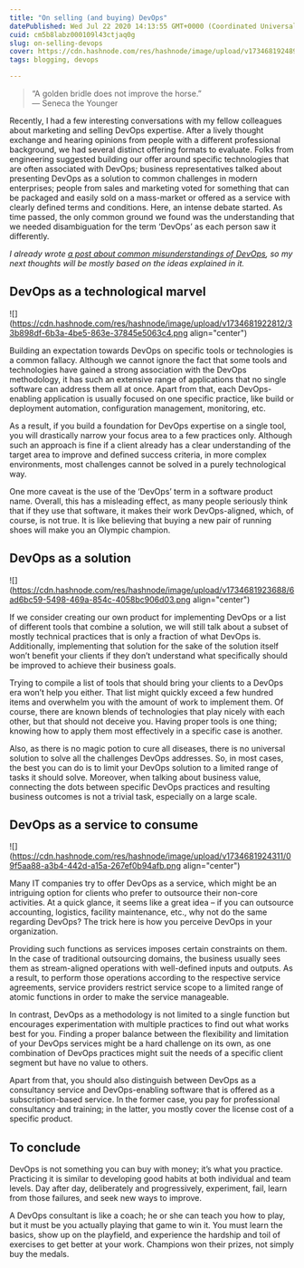 ```yaml
---
title: "On selling (and buying) DevOps"
datePublished: Wed Jul 22 2020 14:13:55 GMT+0000 (Coordinated Universal Time)
cuid: cm5b8labz000109l43ctjaq0g
slug: on-selling-devops
cover: https://cdn.hashnode.com/res/hashnode/image/upload/v1734681924894/11a83cfd-5445-424c-b05c-149021b9948e.png
tags: blogging, devops

---
```


> “A golden bridle does not improve the horse.”  
> ― Seneca the Younger

Recently, I had a few interesting conversations with my fellow colleagues about marketing and selling DevOps expertise. After a lively thought exchange and hearing opinions from people with a different professional background, we had several distinct offering formats to evaluate. Folks from engineering suggested building our offer around specific technologies that are often associated with DevOps; business representatives talked about presenting DevOps as a solution to common challenges in modern enterprises; people from sales and marketing voted for something that can be packaged and easily sold on a mass-market or offered as a service with clearly defined terms and conditions. Here, an intense debate started. As time passed, the only common ground we found was the understanding that we needed disambiguation for the term ‘DevOps’ as each person saw it differently.

*I already wrote* [*a post about common misunderstandings of DevOps*](https://andrewmatveychuk.com/whats-wrong-with-devops)*, so my next thoughts will be mostly based on the ideas explained in it.*

## DevOps as a technological marvel

![](https://cdn.hashnode.com/res/hashnode/image/upload/v1734681922812/33b898df-6b3a-4be5-863e-37845e5063c4.png align="center")

Building an expectation towards DevOps on specific tools or technologies is a common fallacy. Although we cannot ignore the fact that some tools and technologies have gained a strong association with the DevOps methodology, it has such an extensive range of applications that no single software can address them all at once. Apart from that, each DevOps-enabling application is usually focused on one specific practice, like build or deployment automation, configuration management, monitoring, etc.

As a result, if you build a foundation for DevOps expertise on a single tool, you will drastically narrow your focus area to a few practices only. Although such an approach is fine if a client already has a clear understanding of the target area to improve and defined success criteria, in more complex environments, most challenges cannot be solved in a purely technological way.

One more caveat is the use of the ‘DevOps’ term in a software product name. Overall, this has a misleading effect, as many people seriously think that if they use that software, it makes their work DevOps-aligned, which, of course, is not true. It is like believing that buying a new pair of running shoes will make you an Olympic champion.

## DevOps as a solution

![](https://cdn.hashnode.com/res/hashnode/image/upload/v1734681923688/6ad6bc59-5498-469a-854c-4058bc906d03.png align="center")

If we consider creating our own product for implementing DevOps or a list of different tools that combine a solution, we will still talk about a subset of mostly technical practices that is only a fraction of what DevOps is. Additionally, implementing that solution for the sake of the solution itself won’t benefit your clients if they don’t understand what specifically should be improved to achieve their business goals.

Trying to compile a list of tools that should bring your clients to a DevOps era won’t help you either. That list might quickly exceed a few hundred items and overwhelm you with the amount of work to implement them. Of course, there are known blends of technologies that play nicely with each other, but that should not deceive you. Having proper tools is one thing; knowing how to apply them most effectively in a specific case is another.

Also, as there is no magic potion to cure all diseases, there is no universal solution to solve all the challenges DevOps addresses. So, in most cases, the best you can do is to limit your DevOps solution to a limited range of tasks it should solve. Moreover, when talking about business value, connecting the dots between specific DevOps practices and resulting business outcomes is not a trivial task, especially on a large scale.

## DevOps as a service to consume

![](https://cdn.hashnode.com/res/hashnode/image/upload/v1734681924311/09f5aa88-a3b4-442d-a15a-267ef0b94afb.png align="center")

Many IT companies try to offer DevOps as a service, which might be an intriguing option for clients who prefer to outsource their non-core activities. At a quick glance, it seems like a great idea – if you can outsource accounting, logistics, facility maintenance, etc., why not do the same regarding DevOps? The trick here is how you perceive DevOps in your organization.

Providing such functions as services imposes certain constraints on them. In the case of traditional outsourcing domains, the business usually sees them as stream-aligned operations with well-defined inputs and outputs. As a result, to perform those operations according to the respective service agreements, service providers restrict service scope to a limited range of atomic functions in order to make the service manageable.

In contrast, DevOps as a methodology is not limited to a single function but encourages experimentation with multiple practices to find out what works best for you. Finding a proper balance between the flexibility and limitation of your DevOps services might be a hard challenge on its own, as one combination of DevOps practices might suit the needs of a specific client segment but have no value to others.

Apart from that, you should also distinguish between DevOps as a consultancy service and DevOps-enabling software that is offered as a subscription-based service. In the former case, you pay for professional consultancy and training; in the latter, you mostly cover the license cost of a specific product.

## To conclude

DevOps is not something you can buy with money; it’s what you practice. Practicing it is similar to developing good habits at both individual and team levels. Day after day, deliberately and progressively, experiment, fail, learn from those failures, and seek new ways to improve.

A DevOps consultant is like a coach; he or she can teach you how to play, but it must be you actually playing that game to win it. You must learn the basics, show up on the playfield, and experience the hardship and toil of exercises to get better at your work. Champions won their prizes, not simply buy the medals.